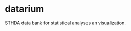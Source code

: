 <!-- README.md is generated from README.Rmd. Please edit that file -->
datarium
========

STHDA data bank for statistical analyses an visualization.
